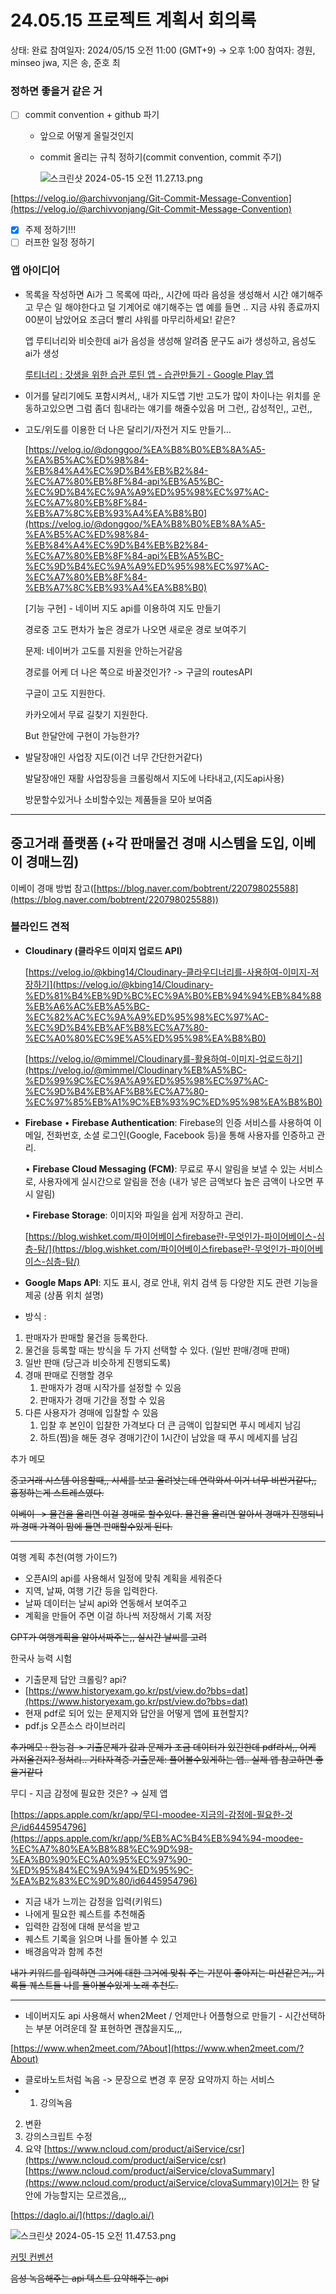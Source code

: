 # 24.05.15 프로젝트 계획서 회의록

상태: 완료
참여일자: 2024/05/15 오전 11:00 (GMT+9) → 오후 1:00
참여자: 경원, minseo jwa, 지은 송, 준호 최

### 정하면 좋을거 같은 거

- [ ]  commit convention + github 파기
    - 앞으로 어떻게 올릴것인지
    - commit 올리는 규칙 정하기(commit convention, commit 주기)
        
        ![스크린샷 2024-05-15 오전 11.27.13.png](24%2005%2015%20%E1%84%91%E1%85%B3%E1%84%85%E1%85%A9%E1%84%8C%E1%85%A6%E1%86%A8%E1%84%90%E1%85%B3%20%E1%84%80%E1%85%A8%E1%84%92%E1%85%AC%E1%86%A8%E1%84%89%E1%85%A5%20%E1%84%92%E1%85%AC%E1%84%8B%E1%85%B4%E1%84%85%E1%85%A9%E1%86%A8%203d81cc8930cb468085964c5fa2eb30a2/%25E1%2584%2589%25E1%2585%25B3%25E1%2584%258F%25E1%2585%25B3%25E1%2584%2585%25E1%2585%25B5%25E1%2586%25AB%25E1%2584%2589%25E1%2585%25A3%25E1%2586%25BA_2024-05-15_%25E1%2584%258B%25E1%2585%25A9%25E1%2584%258C%25E1%2585%25A5%25E1%2586%25AB_11.27.13.png)
        

[https://velog.io/@archivvonjang/Git-Commit-Message-Convention](https://velog.io/@archivvonjang/Git-Commit-Message-Convention)

- [x]  주제 정하기!!!
- [ ]  러프한 일정 정하기

### 앱 아이디어

- 목록을 작성하면
Ai가 그 목록에 따라,, 시간에 따라 음성을 생성해서 시간 얘기해주고 무슨 일 해야한다고 덜 기계어로 얘기해주는 앱
예를 들면 .. 지금 샤워 종료까지 00분이 남았어요 조금더 빨리 샤워를 마무리하세요! 같은?
    
    앱 루티너리와 비슷한데 ai가 음성을 생성해 알려줌
    문구도 ai가 생성하고, 음성도 ai가 생성 
    
    [루티너리 : 갓생을 위한 습관 루틴 앱 - 습관만들기 - Google Play 앱](https://play.google.com/store/apps/details?id=com.alt.goodmorning&hl=ko&gl=US)
    
- 이거를 달리기에도 포함시켜서,,
내가 지도앱 기반 고도가 많이 차이나는 위치를 운동하고있으면 그럼 좀더 힘내라는 얘기를 해줄수있음 머 그런,, 감성적인,, 고런,,
- 고도/위도를 이용한 더 나은 달리기/자전거 지도 만들기…
    
    [https://velog.io/@donggoo/%EA%B8%B0%EB%8A%A5-%EA%B5%AC%ED%98%84-%EB%84%A4%EC%9D%B4%EB%B2%84-%EC%A7%80%EB%8F%84-api%EB%A5%BC-%EC%9D%B4%EC%9A%A9%ED%95%98%EC%97%AC-%EC%A7%80%EB%8F%84-%EB%A7%8C%EB%93%A4%EA%B8%B0](https://velog.io/@donggoo/%EA%B8%B0%EB%8A%A5-%EA%B5%AC%ED%98%84-%EB%84%A4%EC%9D%B4%EB%B2%84-%EC%A7%80%EB%8F%84-api%EB%A5%BC-%EC%9D%B4%EC%9A%A9%ED%95%98%EC%97%AC-%EC%A7%80%EB%8F%84-%EB%A7%8C%EB%93%A4%EA%B8%B0)
    
    [기능 구현] - 네이버 지도 api를 이용하여 지도 만들기
    
    경로중 고도 편차가 높은 경로가 나오면 새로운 경로 보여주기
    
    문제: 네이버가 고도를 지원을 안하는거같음
    
    경로를 어케 더 나은 쪽으로 바꿀것인가? -> 구글의 routesAPI
    
    구글이 고도 지원한다.
    
    카카오에서 무료 길찾기 지원한다.
    
    But 한달안에 구현이 가능한가?
    
- 발달장애인 사업장 지도(이건 너무 간단한거같다)
    
    발달장애인 재활 사업장등을 크롤링해서 지도에 나타내고,(지도api사용)
    
    방문할수있거나 소비할수있는 제품들을 모아 보여줌
    

---

## 중고거래 플랫폼 (+각 판매물건 경매 시스템을 도입, 이베이 경매느낌)

이베이 경매 방법 참고([https://blog.naver.com/bobtrent/220798025588](https://blog.naver.com/bobtrent/220798025588))

### 블라인드 견적

- **Cloudinary (클라우드 이미지 업로드 API)**
    
    [https://velog.io/@kbing14/Cloudinary-클라우디너리를-사용하여-이미지-저장하기](https://velog.io/@kbing14/Cloudinary-%ED%81%B4%EB%9D%BC%EC%9A%B0%EB%94%94%EB%84%88%EB%A6%AC%EB%A5%BC-%EC%82%AC%EC%9A%A9%ED%95%98%EC%97%AC-%EC%9D%B4%EB%AF%B8%EC%A7%80-%EC%A0%80%EC%9E%A5%ED%95%98%EA%B8%B0)
    
    [https://velog.io/@mimmel/Cloudinary를-활용하여-이미지-업로드하기](https://velog.io/@mimmel/Cloudinary%EB%A5%BC-%ED%99%9C%EC%9A%A9%ED%95%98%EC%97%AC-%EC%9D%B4%EB%AF%B8%EC%A7%80-%EC%97%85%EB%A1%9C%EB%93%9C%ED%95%98%EA%B8%B0)
    
- **Firebase**
• **Firebase Authentication**: Firebase의 인증 서비스를 사용하여 이메일, 전화번호, 소셜 로그인(Google, Facebook 등)을 통해 사용자를 인증하고 관리.
    
    
    • **Firebase Cloud Messaging (FCM)**: 무료로 푸시 알림을 보낼 수 있는 서비스로, 사용자에게 실시간으로 알림을 전송 (내가 넣은 금액보다 높은 금액이 나오면 푸시 알림)
    
    • **Firebase Storage**: 이미지와 파일을 쉽게 저장하고 관리.
    
    [https://blog.wishket.com/파이어베이스firebase란-무엇인가-파이어베이스-심층-탐/](https://blog.wishket.com/파이어베이스firebase란-무엇인가-파이어베이스-심층-탐/)
    
- **Google Maps API**: 지도 표시, 경로 안내, 위치 검색 등 다양한 지도 관련 기능을 제공 (상품 위치 설명)

- 방식 :
1. 판매자가 판매할 물건을 등록한다.
2. 물건을 등록할 때는 방식을 두 가지 선택할 수 있다. (일반 판매/경매 판매)
3. 일반 판매 (당근과 비슷하게 진행되도록)
4. 경매 판매로 진행할 경우
    1. 판매자가 경매 시작가를 설정할 수 있음
    2. 판매자가 경매 기간을 정할 수 있음 
5. 다른 사용자가 경매에 입찰할 수 있음
    1. 입찰 후 본인이 입찰한 가격보다 더 큰 금액이 입찰되면 푸시 메세지 남김
    2. 하트(찜)을 해둔 경우 경매기간이 1시간이 남았을 때 푸시 메세지를 남김

추가 메모

~~중고거래 시스템 이용할때,, 시세를 보고 올려놧는데 연락와서 이거 너무 비싼거같다,, 흥정하는게 스트레스였다.~~

~~이베이 -> 물건을 올리면 이걸 경매로 할수있다.
물건을 올리면 알아서 경매가 진행되니까 경매 가격이 맘에 들면 판매할수있게 된다.~~

---

여행 계획 추천(여행 가이드?)

- 오픈AI의 api를 사용해서 일정에 맞춰 계획을 세워준다
- 지역, 날짜, 여행 기간 등을 입력한다.
- 날짜 데이터는 날씨 api와 연동해서 보여주고
- 계획을 만들어 주면 이걸 하나씩 저장해서 기록 저장

~~GPT가 여행계획을 알아서짜주는,,
실시간 날씨를 고려~~

한국사 능력 시험

- 기출문제 답안 크롤링? api?
- [https://www.historyexam.go.kr/pst/view.do?bbs=dat](https://www.historyexam.go.kr/pst/view.do?bbs=dat)
- 현재 pdf로 되어 있는 문제지와 답안을 어떻게 앱에 표현할지?
- pdf.js 오픈소스 라이브러리

~~추가메모 :  한능검-> 기출문제가 값과 문제가 조금 데이터가 있긴한데 pdf라서,, 어케 가져올건지?
정처리.. 기타자격증 기출문제: 풀어볼수있게하는 앱..
실제 앱 참고하면 좋을거같다~~

무디 - 지금 감정에 필요한 것은? → 실제 앱

[https://apps.apple.com/kr/app/무디-moodee-지금의-감정에-필요한-것은/id6445954796](https://apps.apple.com/kr/app/%EB%AC%B4%EB%94%94-moodee-%EC%A7%80%EA%B8%88%EC%9D%98-%EA%B0%90%EC%A0%95%EC%97%90-%ED%95%84%EC%9A%94%ED%95%9C-%EA%B2%83%EC%9D%80/id6445954796)

- 지금 내가 느끼는 감정을 입력(키워드)
- 나에게 필요한 퀘스트를 추천해줌
- 입력한 감정에 대해 분석을 받고
- 퀘스트 기록을 읽으며 나를 돌아볼 수 있고
- 배경음악과 함께 추천

~~내가 키워드를 입력하면 그거에 대한 그거에 맞춰 주는 기분이 좋아지는 미션같은거,, 기록들 퀘스트들 나를 돌아볼수있게 노래 추천도.~~

---

- 네이버지도 api 사용해서 when2Meet / 언제만나 어플형으로 만들기 - 시간선택하는 부분 어려운데 잘 표현하면 괜찮을지도,,,

[https://www.when2meet.com/?About](https://www.when2meet.com/?About)

- 클로바노트처럼 녹음 -> 문장으로 변경 후 문장 요약까지 하는 서비스
- 1. 강의녹음
2. 변환
3. 강의스크립트 수정
4. 요약
[https://www.ncloud.com/product/aiService/csr](https://www.ncloud.com/product/aiService/csr)
[https://www.ncloud.com/product/aiService/clovaSummary](https://www.ncloud.com/product/aiService/clovaSummary)이거는 한 달안에 가능할지는 모르겠음,,,

[https://daglo.ai/](https://daglo.ai/)

![스크린샷 2024-05-15 오전 11.47.53.png](24%2005%2015%20%E1%84%91%E1%85%B3%E1%84%85%E1%85%A9%E1%84%8C%E1%85%A6%E1%86%A8%E1%84%90%E1%85%B3%20%E1%84%80%E1%85%A8%E1%84%92%E1%85%AC%E1%86%A8%E1%84%89%E1%85%A5%20%E1%84%92%E1%85%AC%E1%84%8B%E1%85%B4%E1%84%85%E1%85%A9%E1%86%A8%203d81cc8930cb468085964c5fa2eb30a2/%25E1%2584%2589%25E1%2585%25B3%25E1%2584%258F%25E1%2585%25B3%25E1%2584%2585%25E1%2585%25B5%25E1%2586%25AB%25E1%2584%2589%25E1%2585%25A3%25E1%2586%25BA_2024-05-15_%25E1%2584%258B%25E1%2585%25A9%25E1%2584%258C%25E1%2585%25A5%25E1%2586%25AB_11.47.53.png)

[커밋 컨벤션](https://www.notion.so/018d0a7fb40e4697a15eb215495eaf6c?pvs=21)

~~음성 녹음해주는 api
텍스트 요약해주는 api~~
